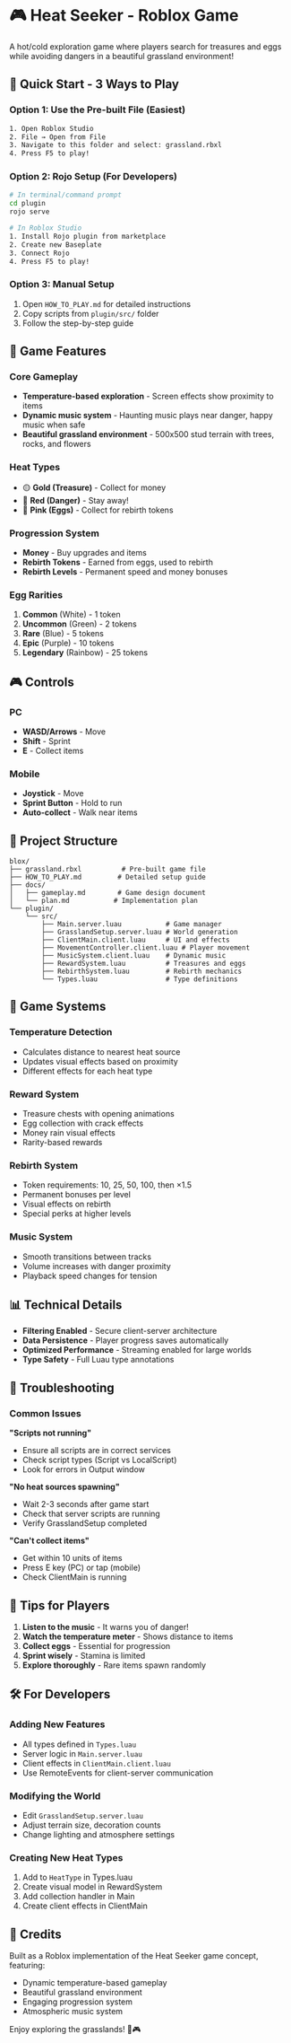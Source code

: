 # 🎮 Heat Seeker - Roblox Game

A hot/cold exploration game where players search for treasures and eggs while avoiding dangers in a beautiful grassland environment!

## 🚀 Quick Start - 3 Ways to Play

### Option 1: Use the Pre-built File (Easiest)
```bash
1. Open Roblox Studio
2. File → Open from File
3. Navigate to this folder and select: grassland.rbxl
4. Press F5 to play!
```

### Option 2: Rojo Setup (For Developers)
```bash
# In terminal/command prompt
cd plugin
rojo serve

# In Roblox Studio
1. Install Rojo plugin from marketplace
2. Create new Baseplate
3. Connect Rojo
4. Press F5 to play!
```

### Option 3: Manual Setup
1. Open `HOW_TO_PLAY.md` for detailed instructions
2. Copy scripts from `plugin/src/` folder
3. Follow the step-by-step guide

## 🎯 Game Features

### Core Gameplay
- **Temperature-based exploration** - Screen effects show proximity to items
- **Dynamic music system** - Haunting music plays near danger, happy music when safe
- **Beautiful grassland environment** - 500x500 stud terrain with trees, rocks, and flowers

### Heat Types
- 🟡 **Gold (Treasure)** - Collect for money
- 🔴 **Red (Danger)** - Stay away!
- 🩷 **Pink (Eggs)** - Collect for rebirth tokens

### Progression System
- **Money** - Buy upgrades and items
- **Rebirth Tokens** - Earned from eggs, used to rebirth
- **Rebirth Levels** - Permanent speed and money bonuses

### Egg Rarities
1. **Common** (White) - 1 token
2. **Uncommon** (Green) - 2 tokens
3. **Rare** (Blue) - 5 tokens
4. **Epic** (Purple) - 10 tokens
5. **Legendary** (Rainbow) - 25 tokens

## 🎮 Controls

### PC
- **WASD/Arrows** - Move
- **Shift** - Sprint
- **E** - Collect items

### Mobile
- **Joystick** - Move
- **Sprint Button** - Hold to run
- **Auto-collect** - Walk near items

## 📁 Project Structure

```
blox/
├── grassland.rbxl          # Pre-built game file
├── HOW_TO_PLAY.md         # Detailed setup guide
├── docs/
│   ├── gameplay.md        # Game design document
│   └── plan.md           # Implementation plan
└── plugin/
    └── src/
        ├── Main.server.luau           # Game manager
        ├── GrasslandSetup.server.luau # World generation
        ├── ClientMain.client.luau     # UI and effects
        ├── MovementController.client.luau # Player movement
        ├── MusicSystem.client.luau    # Dynamic music
        ├── RewardSystem.luau          # Treasures and eggs
        ├── RebirthSystem.luau         # Rebirth mechanics
        └── Types.luau                 # Type definitions
```

## 🔧 Game Systems

### Temperature Detection
- Calculates distance to nearest heat source
- Updates visual effects based on proximity
- Different effects for each heat type

### Reward System
- Treasure chests with opening animations
- Egg collection with crack effects
- Money rain visual effects
- Rarity-based rewards

### Rebirth System
- Token requirements: 10, 25, 50, 100, then ×1.5
- Permanent bonuses per level
- Visual effects on rebirth
- Special perks at higher levels

### Music System
- Smooth transitions between tracks
- Volume increases with danger proximity
- Playback speed changes for tension

## 📊 Technical Details

- **Filtering Enabled** - Secure client-server architecture
- **Data Persistence** - Player progress saves automatically
- **Optimized Performance** - Streaming enabled for large worlds
- **Type Safety** - Full Luau type annotations

## 🐛 Troubleshooting

### Common Issues

**"Scripts not running"**
- Ensure all scripts are in correct services
- Check script types (Script vs LocalScript)
- Look for errors in Output window

**"No heat sources spawning"**
- Wait 2-3 seconds after game start
- Check that server scripts are running
- Verify GrasslandSetup completed

**"Can't collect items"**
- Get within 10 units of items
- Press E key (PC) or tap (mobile)
- Check ClientMain is running

## 🎯 Tips for Players

1. **Listen to the music** - It warns you of danger!
2. **Watch the temperature meter** - Shows distance to items
3. **Collect eggs** - Essential for progression
4. **Sprint wisely** - Stamina is limited
5. **Explore thoroughly** - Rare items spawn randomly

## 🛠️ For Developers

### Adding New Features
- All types defined in `Types.luau`
- Server logic in `Main.server.luau`
- Client effects in `ClientMain.client.luau`
- Use RemoteEvents for client-server communication

### Modifying the World
- Edit `GrasslandSetup.server.luau`
- Adjust terrain size, decoration counts
- Change lighting and atmosphere settings

### Creating New Heat Types
1. Add to `HeatType` in Types.luau
2. Create visual model in RewardSystem
3. Add collection handler in Main
4. Create client effects in ClientMain

## 📝 Credits

Built as a Roblox implementation of the Heat Seeker game concept, featuring:
- Dynamic temperature-based gameplay
- Beautiful grassland environment
- Engaging progression system
- Atmospheric music system

Enjoy exploring the grasslands! 🌿🎮